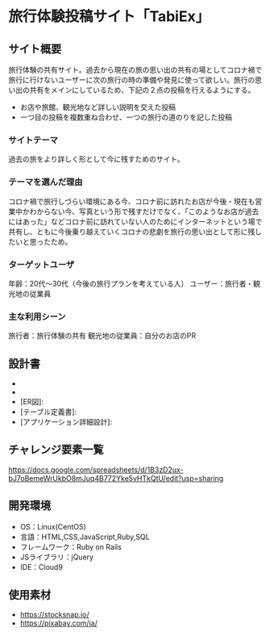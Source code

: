 # 旅行体験投稿サイト「TabiEx」

## サイト概要
旅行体験の共有サイト。過去から現在の旅の思い出の共有の場としてコロナ禍で旅行に行けないユーザーに次の旅行の時の準備や発見に使って欲しい。旅行の思い出の共有をメインにしているため、下記の２点の投稿を行えるようにする。

- お店や旅館、観光地など詳しい説明を交えた投稿
- 一つ目の投稿を複数重ね合わせ、一つの旅行の道のりを記した投稿
### サイトテーマ
過去の旅をより詳しく形として今に残すためのサイト。

### テーマを選んだ理由
コロナ禍で旅行しづらい環境にある今、コロナ前に訪れたお店が今後・現在も営業中かわからない今、写真という形で残すだけでなく、「このようなお店が過去にはあった」などコロナ前に訪れていない人のためにインターネットという場で共有し、ともに今後乗り越えていくコロナの悲劇を旅行の思い出として形に残したいと思ったため。

### ターゲットユーザ
年齢：20代〜30代（今後の旅行プランを考えている人）
ユーザー：旅行者・観光地の従業員


### 主な利用シーン
旅行者：旅行体験の共有
観光地の従業員：自分のお店のPR

## 設計書
- [UIFlow（管理者側）]: https://drive.google.com/file/d/1IC7GJb27riU1GWz9xWowaziseWgonUtV/view?usp=sharing
- [UIFlow（会員側）]: https://drive.google.com/file/d/17Z36Js3LCwcklEI-gHJCTtz9omL22-vZ/view?usp=sharing
- [ER図]:
- [テーブル定義書]:
- [アプリケーション詳細設計]:

## チャレンジ要素一覧
https://docs.google.com/spreadsheets/d/1B3zD2ux-bJ7oBemeWrUkbO8mJuq4B772Yke5vHTkQtU/edit?usp=sharing

## 開発環境
- OS：Linux(CentOS)
- 言語：HTML,CSS,JavaScript,Ruby,SQL
- フレームワーク：Ruby on Rails
- JSライブラリ：jQuery
- IDE：Cloud9

## 使用素材
- https://stocksnap.io/
- https://pixabay.com/ja/
